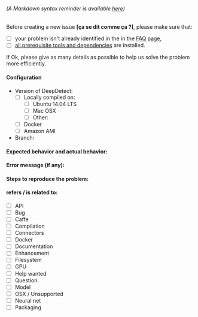 ###### _(A Markdown syntax reminder is available [here](https://guides.github.com/features/mastering-markdown/ "GitHub Guides - Mastering Markdown"))_
Before creating a new issue **[ça se dit comme ça ?]**, please make sure that:
- [ ] your problem isn't already identified in the in the [FAQ page](http://www.deepdetect.com/overview/faq/ "DeepDetect FAQ page"),
- [ ] [all prerequisite tools and dependencies](http://www.deepdetect.com/overview/installing/ "DeepDetect installation page") are installed.

If Ok, please give as many details as possible to help us solve the problem more efficiently.
#### Configuration
- Version of DeepDetect:
    - [ ] Locally compiled on:
        - [ ] Ubuntu 14.04 LTS
        - [ ] Mac OSX
        - [ ] Other:
    - [ ] Docker
    - [ ] Amazon AMI
- Branch:

#### Expected behavior and actual behavior:

#### Error message (if any):

#### Steps to reproduce the problem:

#### refers / is related to:
- [ ] API
- [ ] Bug
- [ ] Caffe
- [ ] Compilation
- [ ] Connectors
- [ ] Docker
- [ ] Documentation
- [ ] Enhancement
- [ ] Filesystem
- [ ] GPU
- [ ] Help wanted
- [ ] Question
- [ ] Model
- [ ] OSX / Unsupported
- [ ] Neural net
- [ ] Packaging
